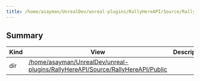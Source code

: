 ```yaml
---
title: /home/asayman/UnrealDev/unreal-plugins/RallyHereAPI/Source/RallyHereAPI Directory
---
```


## Summary
| Kind | View | Description |
|------|------|-------------|
|dir|[/home/asayman/UnrealDev/unreal-plugins/RallyHereAPI/Source/RallyHereAPI/Public](/unreal-plugins/all/dir_8309c0d34af26f34a27dab35195ff9a1/#dir_8309c0d34af26f34a27dab35195ff9a1)||
